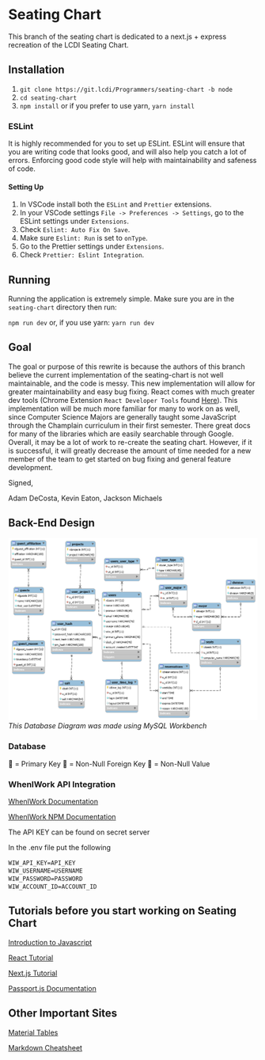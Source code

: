 # Seating Chart

This branch of the seating chart is dedicated to a next.js + express recreation of the LCDI Seating Chart.

## Installation

1. `git clone https://git.lcdi/Programmers/seating-chart -b node`
2. `cd seating-chart`
3. `npm install` or if you prefer to use yarn, `yarn install`

### ESLint

It is highly recommended for you to set up ESLint. ESLint will ensure that you are writing code that looks good, and will also help you catch a lot of errors. Enforcing good code style will help with maintainability and safeness of code.

#### Setting Up

1. In VSCode install both the `ESLint` and `Prettier` extensions.
2. In your VSCode settings `File -> Preferences -> Settings`, go to the ESLint settings under `Extensions`.
3. Check `Eslint: Auto Fix On Save`.
4. Make sure `Eslint: Run` is set to `onType`.
5. Go to the Prettier settings under `Extensions`.
6. Check `Prettier: Eslint Integration`.

## Running

Running the application is extremely simple. Make sure you are in the `seating-chart` directory then run:

`npm run dev` or, if you use yarn: `yarn run dev`

## Goal

The goal or purpose of this rewrite is because the authors of this branch believe the current implementation of the seating-chart is 
not well maintainable, and the code is messy. This new implementation will allow for greater maintainability and easy bug fixing. React
comes with much greater dev tools (Chrome Extension `React Developer Tools` found 
[Here](https://chrome.google.com/webstore/detail/react-developer-tools/fmkadmapgofadopljbjfkapdkoienihi?hl=en)).
This implementation will be much more familiar for many to work on as well, since Computer Science Majors are generally taught some JavaScript
through the Champlain curriculum in their first semester. There great docs for many of the libraries which are easily searchable through Google.
Overall, it may be a lot of work to re-create the seating chart. However, if it is successful, it will greatly decrease the amount of time
needed for a new member of the team to get started on bug fixing and general feature development.

Signed,

Adam DeCosta, Kevin Eaton, Jackson Michaels

## Back-End Design
![Database Design](documentation_assets/database_layout.png?raw=true "Database Design")
*This Database Diagram was made using MySQL Workbench*

### Database
:key: = Primary Key
:small_orange_diamond: = Non-Null Foreign Key
:small_blue_diamond: = Non-Null Value

### WhenIWork API Integration

[WhenIWork Documentation](http://dev.wheniwork.com/)

[WhenIWork NPM Documentation](https://www.npmjs.com/package/wheniwork)

The API KEY can be found on secret server

In the .env file put the following

```
WIW_API_KEY=API_KEY
WIW_USERNAME=USERNAME
WIW_PASSWORD=PASSWORD
WIW_ACCOUNT_ID=ACCOUNT_ID
```
## Tutorials before you start working on Seating Chart

[Introduction to Javascript](https://www.w3schools.com/js/)

[React Tutorial](https://reactjs.org/docs/)

[Next.js Tutorial](https://nextjs.org/learn/basics/getting-started)

[Passport.js Documentation](http://www.passportjs.org/docs/)

## Other Important Sites

[Material Tables](https://mbrn.github.io/material-table/#/)

[Markdown Cheatsheet](https://github.com/adam-p/markdown-here/wiki/Markdown-Cheatsheet)